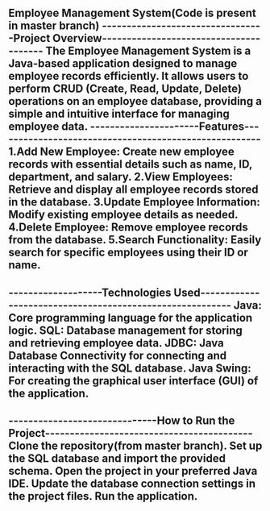 Employee Management System(Code is present in master branch)
---------------------------------Project Overview---------------------------------------
The Employee Management System is a Java-based application designed to manage employee records efficiently. It allows users to perform CRUD (Create, Read, Update, Delete) operations on an employee database, providing a simple and intuitive interface for managing employee data.
----------------------Features------------------------------------------------------
1.Add New Employee: Create new employee records with essential details such as name, ID, department, and salary.
2.View Employees: Retrieve and display all employee records stored in the database.
3.Update Employee Information: Modify existing employee details as needed.
4.Delete Employee: Remove employee records from the database.
5.Search Functionality: Easily search for specific employees using their ID or name.
--------------------------------------------------------------------------------------------
-------------------Technologies Used---------------------------------------------------------
Java: Core programming language for the application logic.
SQL: Database management for storing and retrieving employee data.
JDBC: Java Database Connectivity for connecting and interacting with the SQL database.
Java Swing: For creating the graphical user interface (GUI) of the application.
----------------------------------------------------------------------------------------------
------------------------------How to Run the Project------------------------------------------
Clone the repository(from master branch).
Set up the SQL database and import the provided schema.
Open the project in your preferred Java IDE.
Update the database connection settings in the project files.
Run the application.
----------------------------------------------------------------------------------------------------
